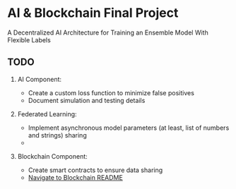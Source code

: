 # AI & Blockchain Final Project

A Decentralized AI Architecture for Training an Ensemble Model With Flexible Labels


## TODO
1. AI Component:
    * Create a custom loss function to minimize false positives
    * Document simulation and testing details

2. Federated Learning:
    * Implement asynchronous model parameters (at least, list of numbers and strings) sharing
    * 

3. Blockchain Component:
    * Create smart contracts to ensure data sharing 
    * [Navigate to Blockchain README](https://github.com/AI-and-Blockchain/F22_Federated_Learning_With_Flexible_Labels/blob/main/Blockchain%20Component/README.md)
